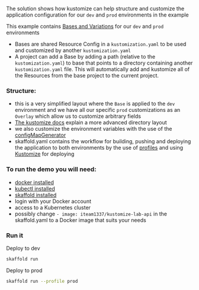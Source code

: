 The solution shows how kustomize can help structure and customize the application configuration for our `dev` and `prod` environments in the example

This example contains [Bases and Variations](https://kubectl.docs.kubernetes.io/pages/app_customization/bases_and_variants.html) for our `dev` and `prod` environments

- Bases are shared Resource Config in a `kustomization.yaml` to be used and customized by another `kustomization.yaml`
- A project can add a Base by adding a path (relative to the `kustomization.yaml`) to base that points to a directory containing another `kustomization.yaml` file. This will automatically add and kustomize all of the Resources from the base project to the current project.

### Structure:

- this is a very simplified layout where the `Base` is applied to the `dev` environment
  and we have all our specific `prod` customizations as an `Overlay` which allow us to customize arbitrary fields
- [The kustomize docs](https://kubectl.docs.kubernetes.io/pages/app_composition_and_deployment/structure_directories.html) explain a more advanced directory layout
- we also customize the environment variables with the use of the [configMapGenerator](https://kubectl.docs.kubernetes.io/pages/reference/kustomize.html#configmapgenerator)
- skaffold.yaml contains the workflow for building, pushing and deploying the application to both environments by the use of [profiles](https://skaffold.dev/docs/environment/profiles/) and using [Kustomize](https://skaffold.dev/docs/pipeline-stages/deployers/kustomize/) for deploying

### To run the demo you will need:

- [docker installed](https://docs.docker.com/engine/install/)
- [kubectl installed](https://kubernetes.io/docs/tasks/tools/install-kubectl/)
- [skaffold installed](https://skaffold.dev/docs/install/)
- login with your Docker account
- access to a Kubernetes cluster
- possibly change `- image: iteam1337/kustomize-lab-api` in the skaffold.yaml to a Docker image that suits your needs

### Run it

Deploy to dev

```bash
skaffold run
```

Deploy to prod

```bash
skaffold run --profile prod
```
